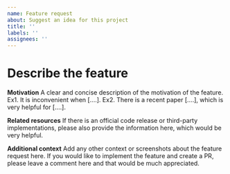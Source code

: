 ```yaml
---
name: Feature request
about: Suggest an idea for this project
title: ''
labels: ''
assignees: ''
---
```


# Describe the feature

**Motivation**
A clear and concise description of the motivation of the feature.
Ex1. It is inconvenient when \[....\].
Ex2. There is a recent paper \[....\], which is very helpful for \[....\].

**Related resources**
If there is an official code release or third-party implementations, please also provide the information here, which would be very helpful.

**Additional context**
Add any other context or screenshots about the feature request here.
If you would like to implement the feature and create a PR, please leave a comment here and that would be much appreciated.
